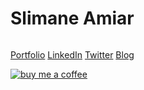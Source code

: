 # Slimane Amiar

<img src="https://github-readme-stats.vercel.app/api?username=amiarSlimane&&show_icons=true&count_private=true" alt="" role="presentation" />

<a href="https://amiarslimane.github.io/amiarSlimane">Portfolio</a>
<a href="https://www.linkedin.com/in/slimane-amiar">LinkedIn</a>
<a href="https://twitter.com/SlimaneAmiar">Twitter</a>
<a href="https://talamit.com">Blog</a>

[![buy me a coffee](https://img.buymeacoffee.com/button-api/?text=Buy%20me%20a%20coffee&emoji=&slug=slimaneamiar&button_colour=FFDD00&font_colour=000000&font_family=Inter&outline_colour=000000&coffee_colour=ffffff)](https://www.buymeacoffee.com/slimaneamiar)
